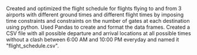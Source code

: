 Created and optimized the flight schedule for flights flying to and from 3 airports with different ground times and different flight times by imposing time constraints and constraints on the number of gates at each destination using python.
Used Pandas to create and format the data frames.
Created a CSV file with all possible departure and arrival locations at all possible times without a clash between 6:00 AM and 10:00 PM everyday and named it "flight_schedule.csv".

